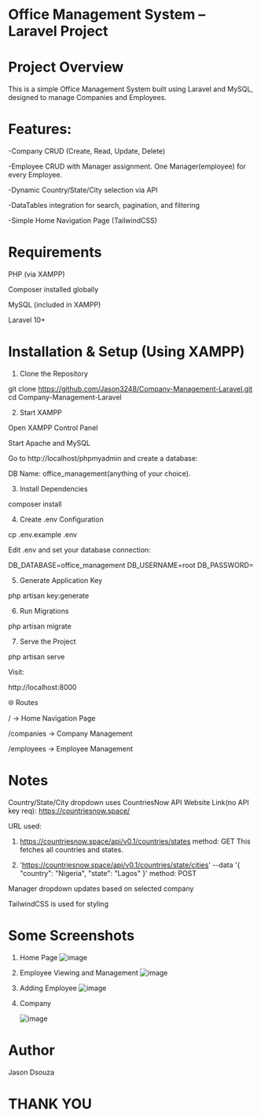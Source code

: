  # Office Management System – Laravel Project

# Project Overview

This is a simple Office Management System built using Laravel and MySQL, designed to manage Companies and Employees.

# Features:

-Company CRUD (Create, Read, Update, Delete)

-Employee CRUD with Manager assignment. One Manager(employee) for every Employee.

-Dynamic Country/State/City selection via API

-DataTables integration for search, pagination, and filtering

-Simple Home Navigation Page (TailwindCSS)

# Requirements

PHP (via XAMPP)

Composer installed globally

MySQL (included in XAMPP)

Laravel 10+

# Installation & Setup (Using XAMPP)

1. Clone the Repository

git clone https://github.com/Jason3248/Company-Management-Laravel.git
cd Company-Management-Laravel

2. Start XAMPP

Open XAMPP Control Panel

Start Apache and MySQL

Go to http://localhost/phpmyadmin and create a database:

DB Name: office_management(anything of your choice).

3. Install Dependencies

composer install

4. Create .env Configuration

cp .env.example .env

Edit .env and set your database connection:

DB_DATABASE=office_management
DB_USERNAME=root
DB_PASSWORD=

5. Generate Application Key

php artisan key:generate

6. Run Migrations

php artisan migrate

7. Serve the Project

php artisan serve

Visit:

http://localhost:8000

🌐 Routes

/ → Home Navigation Page

/companies → Company Management

/employees → Employee Management

# Notes

Country/State/City dropdown uses CountriesNow API
Website Link(no API key req): https://countriesnow.space/

URL used:
 1. https://countriesnow.space/api/v0.1/countries/states
    method: GET
    This fetches all countries and states.

 2. 'https://countriesnow.space/api/v0.1/countries/state/cities' 
--data '{
    "country": "Nigeria",
    "state": "Lagos"
}'
    method: POST

Manager dropdown updates based on selected company

TailwindCSS is used for styling

# Some Screenshots

1. Home Page
   ![image](https://github.com/user-attachments/assets/d94a685a-a7a6-40c2-b16d-e2357b746814)
   

2. Employee Viewing and Management
   ![image](https://github.com/user-attachments/assets/84a8176c-46ba-454e-8564-486774790283)
   

3. Adding Employee
    ![image](https://github.com/user-attachments/assets/abcaf3b5-db47-4cd3-9d2c-2f683df79dfa)

4. Company

   ![image](https://github.com/user-attachments/assets/2d7482e4-8c3f-4b88-a73a-11bd4fc1aa57)


# Author

Jason Dsouza

# THANK YOU
